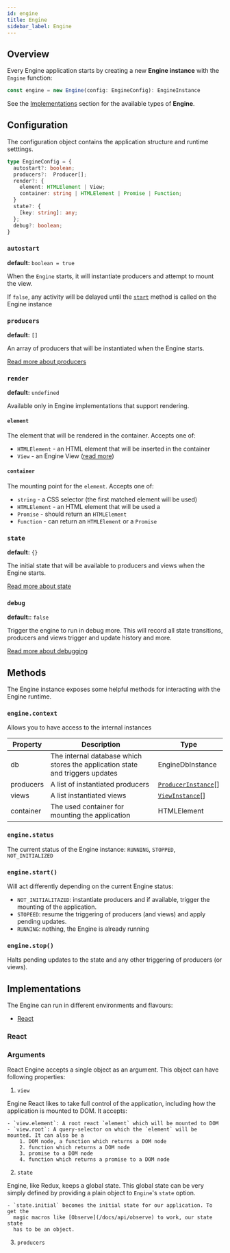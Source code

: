 ```yaml
---
id: engine
title: Engine
sidebar_label: Engine
---
```


## Overview

Every Engine application starts by creating a new **Engine instance** with the `Engine` function:

```ts
const engine = new Engine(config: EngineConfig): EngineInstance
```

See the [Implementations](#implementations) section for the available types of **Engine**.

## Configuration

The configuration object contains the application structure and runtime setttings.

```ts
type EngineConfig = {
  autostart?: boolean;
  producers?:  Producer[];
  render?: {
    element: HTMLElement | View;
    container: string | HTMLElement | Promise | Function;
  }
  state?: {
    [key: string]: any;
  };
  debug?: boolean;
}
```

### `autostart`
**default:** `boolean = true`

When the `Engine` starts, it will instantiate producers and attempt to mount the view.

If `false`, any activity will be delayed until the [`start`](#enginestart) method is called on the Engine instance

### `producers`

**default:** `[]`

An array of producers that will be instantiated when the Engine starts.

[Read more about producers](/docs/api/producer)

### `render`
**default:** `undefined`

Available only in Engine implementations that support rendering.

#### `element`

The element that will be rendered in the container. Accepts one of:

* `HTMLElement` - an HTML element that will be inserted in the container
* `View` - an Engine View ([read more](/docs/api/view))

#### `container`

The mounting point for the `element`. Accepts one of:

* `string` - a CSS selector (the first matched element will be used)
* `HTMLElement` - an HTML element that will be used a
* `Promise` - should return an `HTMLElement`
* `Function` - can return an `HTMLElement` or a `Promise`

### `state`
**default:** `{}`

The initial state that will be available to producers and views when the Engine starts.

[Read more about state](/docs/concepts/state)

### `debug`
**default:**: `false`

Trigger the engine to run in debug more. This will record all state transitions, producers and views trigger and update history and more.

[Read more about debugging](/docs/guides/debugging)

## Methods

The Engine instance exposes some helpful methods for interacting with the Engine runtime.

### `engine.context`

Allows you to have access to the internal instances 

| Property | Description | Type |
|-|-|-|
| db | The internal database which stores the application state and triggers updates | EngineDbInstance |
| producers | A list of instantiated producers | [`ProducerInstance`](/docs/api/producer#instance)[] |
| views | A list instantiated views | [`ViewInstance`](/docs/api/view#instance)[] |
| container | The used container for mounting the application | HTMLElement |

### `engine.status` 

The current status of the Engine instance: `RUNNING`, `STOPPED`, `NOT_INITIALIZED`

### `engine.start()`

Will act differently depending on the current Engine status:
* `NOT_INITIALITAZED`: instantiate producers and if available, trigger the mounting of the application.
* `STOPEED`:  resume the triggering of producers (and views) and apply pending updates.
* `RUNNING`: nothing, the Engine is already running

### `engine.stop()`

Halts pending updates to the state and any other triggering of producers (or views).

## Implementations

The Engine can run in different environments and flavours:

* [React](/docs/implementations/react)

### React

### Arguments

React Engine accepts a single object as an argument. This object can have
following properties:

1. `view`

  Engine React likes to take full control of the application, including how the
  application is mounted to DOM. It accepts:

    - `view.element`: A root react `element` which will be mounted to DOM
    - `view.root`: A query-selector on which the `element` will be mounted. It can also be a
        1. DOM node, a function which returns a DOM node
        2. function which returns a DOM node
        3. promise to a DOM node
        4. function which returns a promise to a DOM node

2. `state`

  Engine, like Redux, keeps a global state. This global state can be very simply
  defined by providing a plain object to `Engine`'s `state` option.

    - `state.initial` becomes the initial state for our application. To get the
      magic macros like [Observe](/docs/api/observe) to work, our state state
      has to be an object.

3. `producers`
